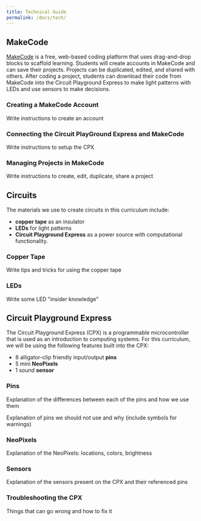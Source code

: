 ```yaml
---
title: Technical Guide
permalink: /docs/tech/
---
```


## MakeCode
[MakeCode](https://makecode.adafruit.com/) is a free, web-based coding platform
that uses drag-and-drop blocks to scaffold learning. Students will create accounts
in MakeCode and can save their projects. Projects can be duplicated, edited,
and shared with others. After coding a project, students can download their code
from MakeCode into the Circuit Playground Express to make light patterns with
LEDs and use sensors to make decisions.

### Creating a MakeCode Account
<span class="todo">Write instructions to create an account</span>

### Connecting the Circuit PlayGround Express and MakeCode
<span class="todo">Write instructions to setup the CPX</span>

### Managing Projects in MakeCode
<span class="todo">Write instructions to create, edit, duplicate, share a project</span>

## Circuits
The materials we use to create circuits in this curriculum include:
- **copper tape** as an insulator
- **LEDs** for light patterns
- **Circuit Playground Express** as a power source with computational functionality.

### Copper Tape
<span class="todo">Write tips and tricks for using the copper tape</span>

### LEDs
<span class="todo">Write some LED "insider knowledge"</span>

## Circuit Playground Express
The Circuit Playground Express (CPX) is a programmable microcontroller that is used as an introduction to computing systems. For this curriculum, we will be using the following features built into the CPX:
- 8 alligator-clip friendly input/output **pins**
- 5 mini **NeoPixels**
- 1 sound **sensor**

### Pins
<span class="todo">Explanation of the differences between each of the pins and how we use them</span>

<span class="todo">Explanation of pins we should not use and why (include symbols for warnings)</span>

### NeoPixels
<span class="todo">Explanation of the NeoPixels: locations, colors, brightness</span>

### Sensors
<span class="todo">Explanation of the sensors present on the CPX and their referenced pins</span>

### Troubleshooting the CPX
<span class="todo">Things that can go wrong and how to fix it</span>
